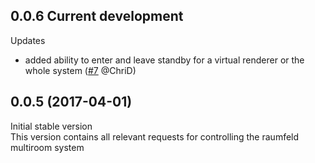 ## 0.0.6 Current development
Updates  
  - added ability to enter and leave standby for a virtual renderer or the whole system ([#7](https://github.com/ChriD/node-raumserver/issues/7) @ChriD)


## 0.0.5 (2017-04-01)

Initial stable version  
This version contains all relevant requests for controlling the raumfeld multiroom system